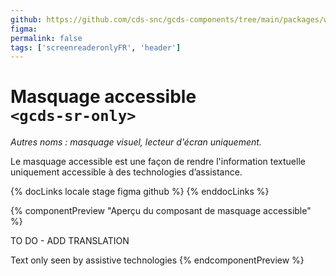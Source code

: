 ```yaml
---
github: https://github.com/cds-snc/gcds-components/tree/main/packages/web/src/components/gcds-sr-only
figma:
permalink: false
tags: ['screenreaderonlyFR', 'header']
---
```


# Masquage accessible <br>`<gcds-sr-only>`

_Autres noms : masquage visuel, lecteur d'écran uniquement._

Le masquage accessible est une façon de rendre l'information textuelle uniquement accessible à des technologies d’assistance.

{% docLinks locale stage figma github %}
{% enddocLinks %}

{% componentPreview "Aperçu du composant de masquage accessible" %}

TO DO - ADD TRANSLATION

<gcds-sr-only>Text only seen by assistive technologies</gcds-sr-only>
{% endcomponentPreview %}
